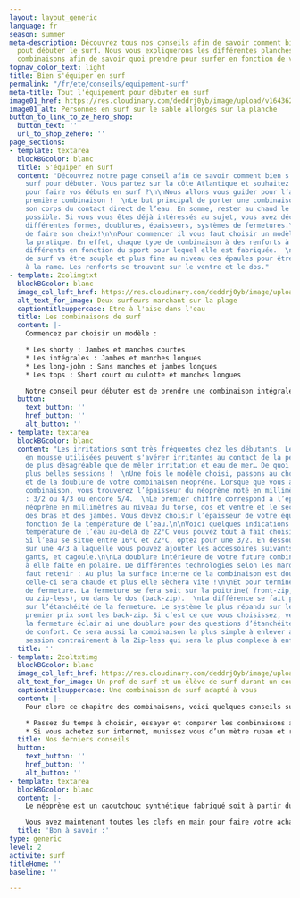 ```yaml
---
layout: layout_generic
language: fr
season: summer
meta-description: Découvrez tous nos conseils afin de savoir comment bien s'équiper
  pout débuter le surf. Nous vous expliquerons les différentes planches de surf, les
  combinaisons afin de savoir quoi prendre pour surfer en fonction de votre niveau.
topnav_color_text: light
title: Bien s'équiper en surf
permalink: "/fr/ete/conseils/equipement-surf"
meta-title: Tout l'équipement pour débuter en surf
image01_href: https://res.cloudinary.com/deddrj0yb/image/upload/v1643624276/website/Surf%20Atlantic/IMG_7714_fsigmd.jpg
image01_alt: Personnes en surf sur le sable allongés sur la planche
button_to_link_to_ze_hero_shop:
  button_text: ''
  url_to_shop_zehero: ''
page_sections:
- template: textarea
  blockBGcolor: blanc
  title: S'équiper en surf
  content: "Découvrez notre page conseil afin de savoir comment bien s'équiper en
    surf pour débuter. Vous partez sur la côte Atlantique et souhaitez vous équiper
    pour faire vos débuts en surf ?\n\nNous allons vous guider pour l’achat de votre
    première combinaison !  \nLe but principal de porter une combinaison est d’isoler
    son corps du contact direct de l’eau. En somme, rester au chaud le plus longtemps
    possible. Si vous vous êtes déjà intéressés au sujet, vous avez découvert les
    différentes formes, doublures, épaisseurs, systèmes de fermetures.\n\nPas simple
    de faire son choix!\n\nPour commencer il vous faut choisir un modèle adapté à
    la pratique. En effet, chaque type de combinaison à des renforts à des endroits
    différents en fonction du sport pour lequel elle est fabriquée.  \nUne combinaison
    de surf va être souple et plus fine au niveau des épaules pour être confortable
    à la rame. Les renforts se trouvent sur le ventre et le dos."
- template: 2colimgtxt
  blockBGcolor: blanc
  image_col_left_href: https://res.cloudinary.com/deddrj0yb/image/upload/v1655882610/website/Surf%20Atlantic/arnaud-mesureur-17OxKyThYPo-unsplash.jpg
  alt_text_for_image: Deux surfeurs marchant sur la plage
  captiontitleuppercase: Etre à l'aise dans l'eau
  title: Les combinaisons de surf
  content: |-
    Commencez par choisir un modèle :

    * Les shorty : Jambes et manches courtes
    * Les intégrales : Jambes et manches longues
    * Les long-john : Sans manches et jambes longues
    * Les tops : Short court ou culotte et manches longues

    Notre conseil pour débuter est de prendre une combinaison intégrale. En effet, au-delà de vous garder au chaud, celle-ci va vous éviter les frottements entre la planche, vos jambes et l'intérieur de vos bras.
  button:
    text_button: ''
    href_button: ''
    alt_button: ''
- template: textarea
  blockBGcolor: blanc
  content: "Les irritations sont très fréquentes chez les débutants. Les planches
    en mousse utilisées peuvent s'avérer irritantes au contact de la peau. Et rien
    de plus désagréable que de mêler irritation et eau de mer… De quoi gâcher vos
    plus belles sessions !  \nUne fois le modèle choisi, passons au choix de l'épaisseur
    et de la doublure de votre combinaison néoprène. Lorsque que vous achetez une
    combinaison, vous trouverez l’épaisseur du néoprène noté en millimètres tel que
    : 3/2 ou 4/3 ou encore 5/4.  \nLe premier chiffre correspond à l’épaisseur du
    néoprène en millimètres au niveau du torse, dos et ventre et le second au niveau
    des bras et des jambes. Vous devez choisir l’épaisseur de votre équipement en
    fonction de la température de l’eau.\n\nVoici quelques indications :\n\nPour une
    température de l’eau au-delà de 22°C vous pouvez tout à fait choisir une 2/2.
    Si l’eau se situe entre 16°C et 22°C, optez pour une 3/2. En dessous de 16°C partez
    sur une 4/3 à laquelle vous pouvez ajouter les accessoires suivants : Chaussons,
    gants, et cagoule.\n\nLa doublure intérieure de votre future combinaison est quant
    à elle faite en polaire. De différentes technologies selon les marques. Ce qu’il
    faut retenir : Au plus la surface interne de la combinaison est doublée, plus
    celle-ci sera chaude et plus elle sèchera vite !\n\nEt pour terminer, le système
    de fermeture. La fermeture se fera soit sur la poitrine( front-zip, chest-zip
    ou zip-less), ou dans le dos (back-zip).  \nLa différence se fait principalement
    sur l’étanchéité de la fermeture. Le système le plus répandu sur les combinaisons
    premier prix sont les back-zip. Si c’est ce que vous choisissez, vérifiez que
    la fermeture éclair ai une doublure pour des questions d’étanchéité mais aussi
    de confort. Ce sera aussi la combinaison la plus simple à enlever après votre
    session contrairement à la Zip-less qui sera la plus complexe à enfiler et enlever…"
  title: ''
- template: 2coltxtimg
  blockBGcolor: blanc
  image_col_left_href: https://res.cloudinary.com/deddrj0yb/image/upload/v1651477288/website/Sama%20Sama/cours-de-surf-mimizan.jpg
  alt_text_for_image: Un prof de surf et un élève de surf durant un cours de surf
  captiontitleuppercase: Une combinaison de surf adapté à vous
  content: |-
    Pour clore ce chapitre des combinaisons, voici quelques conseils supplémentaires:

    * Passez du temps à choisir, essayer et comparer les combinaisons avant de vous en acheter une. Les tailles, les matières sont différentes d’une marque à l’autre.
    * Si vous achetez sur internet, munissez vous d’un mètre ruban et référez au Size chart de la combinaison qui vous a tapé dans l'œil. Une combinaison trop petite sera difficile à mettre, désagréable à porter. Une combinaison trop grande se remplira d’eau et ne fera plus office d’isolant.
  title: Nos derniers conseils
  button:
    text_button: ''
    href_button: ''
    alt_button: ''
- template: textarea
  blockBGcolor: blanc
  content: |-
    Le néoprène est un caoutchouc synthétique fabriqué soit à partir du pétrole soit à partir d’extraction de roche calcaire (limestone) qui a un impact environnemental coûteux. Certaines marques de surf ont décidé de chercher des alternatives et ont intégré 30% de pneus recyclés à leur néoprène, d’autres utilisent du caoutchouc naturel, ou encore un mélange de matières naturelles.

    Vous avez maintenant toutes les clefs en main pour faire votre achat de combinaison !
  title: 'Bon à savoir :'
type: generic
level: 2
activite: surf
titleHome: ''
baseline: ''

---
```

